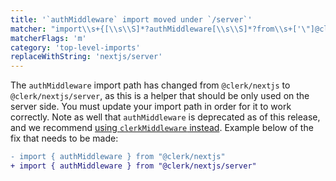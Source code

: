 ```yaml
---
title: '`authMiddleware` import moved under `/server`'
matcher: "import\\s+{[\\s\\S]*?authMiddleware[\\s\\S]*?from\\s+['\"]@clerk\\/(nextjs)[\\s\\S]*?['\"]"
matcherFlags: 'm'
category: 'top-level-imports'
replaceWithString: 'nextjs/server'
---
```


The `authMiddleware` import path has changed from `@clerk/nextjs` to `@clerk/nextjs/server`, as this is a helper that should be only used on the server side. You must update your import path in order for it to work correctly. Note as well that `authMiddleware` is deprecated as of this release, and we recommend [using `clerkMiddleware` instead](https://clerk.com/docs/references/nextjs/clerk-middleware). Example below of the fix that needs to be made:

```diff
- import { authMiddleware } from "@clerk/nextjs"
+ import { authMiddleware } from "@clerk/nextjs/server"
```
